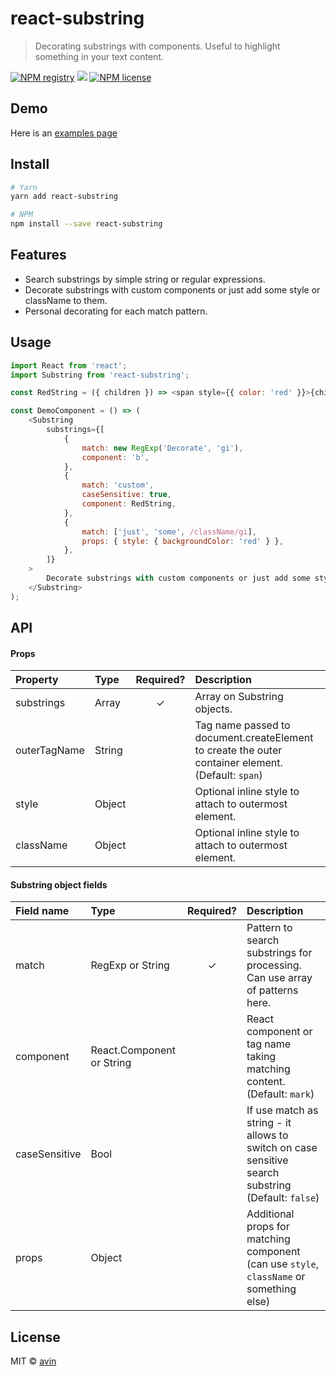 # react-substring

> Decorating substrings with components. Useful to highlight something in your text content.

[![NPM registry](https://img.shields.io/npm/v/react-substring.svg?style=for-the-badge)](https://yarnpkg.com/en/package/react-substring)
![](https://img.shields.io/travis/:avin/:react-substring.svg?style=for-the-badge) 
[![NPM license](https://img.shields.io/badge/license-mit-red.svg?style=for-the-badge)](LICENSE)

## Demo

Here is an [examples page](https://avin.github.io/react-substring)

## Install

```bash
# Yarn
yarn add react-substring

# NPM
npm install --save react-substring
```

## Features

* Search substrings by simple string or regular expressions.
* Decorate substrings with custom components or just add some style or className to them.
* Personal decorating for each match pattern.

## Usage

```js
import React from 'react';
import Substring from 'react-substring';

const RedString = ({ children }) => <span style={{ color: 'red' }}>{children}</span>;

const DemoComponent = () => (
    <Substring
        substrings={[
            {
                match: new RegExp('Decorate', 'gi'),
                component: 'b',
            },
            {
                match: 'custom',
                caseSensitive: true,
                component: RedString,
            },
            {
                match: ['just', 'some', /className/gi],
                props: { style: { backgroundColor: 'red' } },
            },
        ]}
    >
        Decorate substrings with custom components or just add some style or className to them
    </Substring>
);
```

## API

#### Props

| Property     | Type             | Required? | Description                                                                                        |
| :----------- | :--------------- | :-------: | :------------------------------------------------------------------------------------------------- |
| substrings   | Array<Substring> |     ✓     | Array on Substring objects.                                                                        |
| outerTagName | String           |           | Tag name passed to document.createElement to create the outer container element. (Default: `span`) |
| style        | Object           |           | Optional inline style to attach to outermost element.                                              |
| className    | Object           |           | Optional inline style to attach to outermost element.                                              |

#### Substring object fields

| Field name    | Type                      | Required? | Description                                                                                        |
| :------------ | :------------------------ | :-------: | :------------------------------------------------------------------------------------------------- |
| match         | RegExp or String          |     ✓     | Pattern to search substrings for processing. Can use array of patterns here.                       |
| component     | React.Component or String |           | React component or tag name taking matching content. (Default: `mark`)                             |
| caseSensitive | Bool                      |           | If use match as string - it allows to switch on case sensitive search substring (Default: `false`) |
| props         | Object                    |           | Additional props for matching component (can use `style`, `className` or something else)           |

## License

MIT © [avin](https://github.com/avin)
